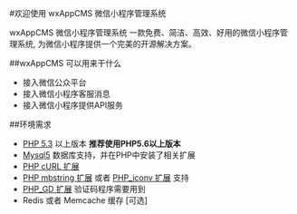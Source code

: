 #欢迎使用 wxAppCMS 微信小程序管理系统

wxAppCMS 微信小程序管理系统
一款免费、简洁、高效、好用的微信小程序管理系统,
为微信小程序提供一个完美的开源解决方案。

##wxAppCMS 可以用来干什么
- 接入微信公众平台
- 接入微信小程序客服消息
- 接入微信小程序提供API服务

##环境需求
- [PHP 5.3](http://www.php.net) 以上版本 **推荐使用PHP5.6以上版本**
- [Mysql5](http://www.mysql.com) 数据库支持，并在PHP中安装了相关扩展
- [PHP cURL 扩展](http://php.net/manual/en/book.curl.php)
- [PHP mbstring 扩展](http://php.net/manual/en/book.mbstring.php) 或者 [PHP_iconv 扩展](http://php.net/manual/en/book.iconv.php) 支持
- [PHP_GD 扩展](http://php.net/manual/en/book.image.php) 验证码程序需要用到
- Redis 或者 Memcache 缓存 [可选]
